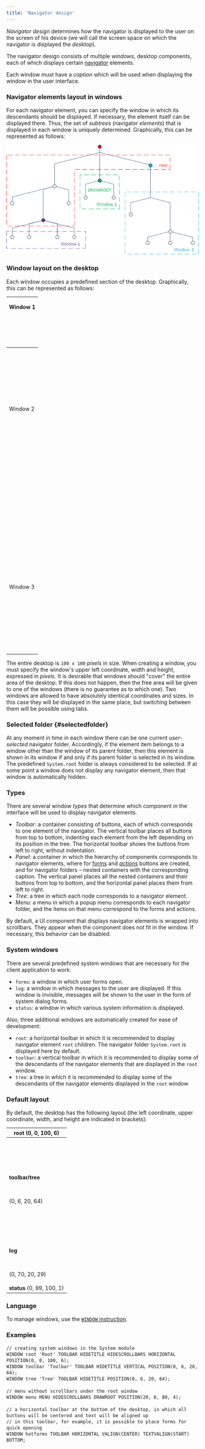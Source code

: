 ```yaml
---
title: 'Navigator design'
---
```


*Navigator design* determines how the navigator is displayed to the user on the screen of his device (we will call the screen space on which the navigator is displayed the *desktop*).

The navigator design consists of multiple *windows*, desktop components, each of which displays certain [navigator](Navigator.md) elements. 

Each window must have a *caption* which will be used when displaying the window in the user interface.

### Navigator elements layout in windows

For each navigator element, you can specify the window in which its descendants should be displayed. If necessary, the element itself can be displayed there. Thus, the set of *subtrees* (navigator *elements*) that is displayed in each window is uniquely determined. Graphically, this can be represented as follows:

![](images/Navigator_design.png)

### Window layout on the desktop

Each window occupies a predefined section of the desktop. Graphically, this can be represented as follows:

|<p>Window 1</p><br/><p><br /><br/></p>|
|---|
|<p><br /><br/><br /><br/><br /><br/><br /><br/>Window 2<br /><br/><br /><br/><br /><br/><br /><br/></p><br/><p><br /><br/></p>|<br /><br/>Window 4<br /><br/><br /><br/>|
|<br /><br/>|<br /><br/>|<br /><br/>|<br /><br/>|<br /><br/>|<br /><br/>|<br /><br/>|
|<br /><br/>|<br /><br/>|<br /><br/>|<br /><br/>|<br /><br/>|<br /><br/>|<br /><br/>|
|<br /><br/>|<br /><br/>|<br /><br/>|<br /><br/>|<br /><br/>|<br /><br/>|<br /><br/>|
|<br /><br/>|<br /><br/>|<br /><br/>|<br /><br/>|<br /><br/>|<br /><br/>|<br /><br/>|
|<br /><br/>|<br /><br/>|<br /><br/>|<br /><br/>|<br /><br/>|<br /><br/>|<br /><br/>|
|<br /><br/>Window 3<br /><br/><br /><br/><br /><br/>|<br /><br/>|<br /><br/>|<br /><br/>|<br /><br/>|<br /><br/>|<br /><br/>|<br /><br/>|
|<br /><br/>|<br /><br/>|<br /><br/>|<br /><br/>|<br /><br/>|<br /><br/>|<br /><br/>|
|<br /><br/>|<br /><br/>|<br /><br/>|<br /><br/>|<br /><br/>|<br /><br/>|<br /><br/>|

The entire desktop is `100 x 100` *pixels* in size. When creating a window, you must specify the window's upper left coordinate, width and height, expressed in *pixels*. It is desirable that windows should "cover" the entire area of the desktop. If this does not happen, then the free area will be given to one of the windows (there is no guarantee as to which one). Two windows are allowed to have absolutely identical coordinates and sizes. In this case they will be displayed in the same place, but switching between them will be possible using tabs.

### Selected folder {#selectedfolder}

At any moment in time in each window there can be one current *user-selected* navigator folder. Accordingly, if the element item belongs to a window other than the window of its parent folder, then this element is shown in its window if and only if its parent folder is selected in its window. The predefined `System.root` folder is always considered to be selected. If at some point a window does not display any navigator element, then that window is automatically hidden.

### Types

There are several window *types* that determine which component in the interface will be used to display navigator elements.

-   *Toolbar*: a container consisting of buttons, each of which corresponds to one element of the navigator. The vertical toolbar places all buttons from top to bottom, indenting each element from the left depending on its position in the tree. The horizontal toolbar shows the buttons from left to right, without indentation.
-   *Panel*: a container in which the hierarchy of components corresponds to navigator elements, where for [forms](Forms.md) and *[actions](Actions.md)* buttons are created, and for navigator folders – nested containers with the corresponding caption. The vertical panel places all the nested containers and their buttons from top to bottom, and the horizontal panel places them from left to right.
-   *Tree*: a tree in which each node corresponds to a navigator element.
-   *Menu*: a menu in which a popup menu corresponds to each navigator folder, and the items on that menu correspond to the forms and actions.

By default, a UI component that displays navigator elements is wrapped into scrollbars. They appear when the component does not fit in the window. If necessary, this behavior can be disabled.

### System windows

There are several predefined system windows that are necessary for the client application to work:

-   `forms`: a window in which user forms open.
-   `log`: a window in which messages to the user are displayed. If this window is invisible, messages will be shown to the user in the form of system dialog forms.
-   `status`: a window in which various system information is displayed.

Also, three additional windows are automatically created for ease of development:

-   `root`: a horizontal toolbar in which it is recommended to display navigator element `root` children. The navigator folder `System.root` is displayed here by default.
-   `toolbar`: a vertical toolbar in which it is recommended to display some of the descendants of the navigator elements that are displayed in the `root` window.
-   `tree`: a tree in which it is recommended to display some of the descendants of the navigator elements displayed in the `root` window

### Default layout

By default, the desktop has the following layout (the left coordinate, upper coordinate, width, and height are indicated in brackets):

|<strong>root</strong> (0, 0, 100, 6)|
|---|
|<p><strong><br /><br/></strong></p><br/><p><strong>toolbar/tree</strong></p><br/><p>(0, 6, 20, 64)</p><br/><p><br /><br/></p>|<p><br /><br/></p><br/><p><br /><br/></p><br/><p><strong>forms</strong> (20, 20, 80, 79)</p><br/><p><br /><br/></p>|
|<p><strong>log</strong></p><br/><p>(0, 70, 20, 29)</p>|
|<strong>status</strong> (0, 99, 100, 1)|

### Language

To manage windows, use the [`WINDOW` instruction](WINDOW_instruction.md).

### Examples

```lsf
// creating system windows in the System module
WINDOW root 'Root' TOOLBAR HIDETITLE HIDESCROLLBARS HORIZONTAL POSITION(0, 0, 100, 6);
WINDOW toolbar 'Toolbar' TOOLBAR HIDETITLE VERTICAL POSITION(0, 6, 20, 64);
WINDOW tree 'Tree' TOOLBAR HIDETITLE POSITION(0, 6, 20, 64);

// menu without scrollbars under the root window
WINDOW menu MENU HIDESCROLLBARS DRAWROOT POSITION(20, 6, 80, 4);

// a horizontal toolbar at the bottom of the desktop, in which all buttons will be centered and text will be aligned up
// in this toolbar, for example, it is possible to place forms for quick opening
WINDOW hotforms TOOLBAR HORIZONTAL VALIGN(CENTER) TEXTVALIGN(START) BOTTOM;
```

  
